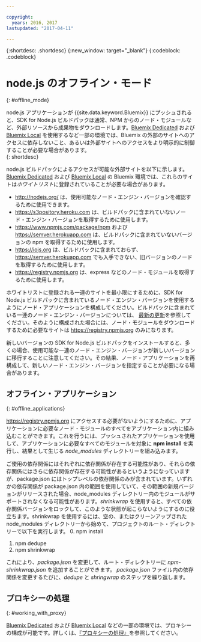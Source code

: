 ```yaml
---

copyright:
  years: 2016, 2017
lastupdated: "2017-04-11"

---
```


{:shortdesc: .shortdesc}
{:new_window: target="_blank"}
{:codeblock: .codeblock}


# node.js のオフライン・モード
{: #offline_mode}

node.js アプリケーションが {{site.data.keyword.Bluemix}} にプッシュされると、SDK for Node.js ビルドパックは通常、NPM からのノード・モジュールなど、外部リソースから成果物をダウンロードします。[Bluemix Dedicated](/docs/dedicated/index.html#dedicated) および [Bluemix Local](/docs/local/index.html#local) を使用するなど一部の環境では、Bluemix の外部のサイトへのアクセスに依存しないこと、あるいは外部サイトへのアクセスをより明示的に制御することが必要な場合があります。  
{: shortdesc}

node.js ビルドパックによるアクセスが可能な外部サイトを以下に示します。[Bluemix Dedicated](/docs/dedicated/index.html#dedicated) および [Bluemix Local](/docs/local/index.html#local) の Bluemix 環境では、これらのサイトは*ホワイトリスト*に登録されていることが必要な場合があります。

* http://nodejs.org/ は、使用可能なノード・エンジン・バージョンを確認するために使用できます。
* https://s3pository.heroku.com は、ビルドパックに含まれていないノード・エンジン・バージョンを取得するために使用します。
*  https://www.npmjs.com/package/npm および https://semver.herokuapp.com は、ビルドパックに含まれていないバージョンの npm を取得するために使用します。
* https://iojs.org は、ビルドパックに含まれておらず、https://semver.herokuapp.com でも入手できない、旧バージョンのノードを取得するために使用します。
* https://registry.npmjs.org は、express などのノード・モジュールを取得するために使用します。

ホワイトリストに登録される一連のサイトを最小限にするために、SDK for Node.js ビルドパックに含まれているノード・エンジン・バージョンを使用するようにノード・アプリケーションを構成してください。ビルドパックに含まれている一連のノード・エンジン・バージョンについては、 [最新の更新](./updates.html)を参照してください。そのように構成された場合には、ノード・モジュールをダウンロードするために必要なサイトは https://registry.npmjs.org のみになります。

新しいバージョンの SDK for Node.js ビルドパックをインストールすると、多くの場合、使用可能な一連のノード・エンジン・バージョンが新しいバージョンに移行することに注意してください。その結果、ノード・アプリケーションを再構成して、新しいノード・エンジン・バージョンを指定することが必要になる場合があります。


## オフライン・アプリケーション
{: #offline_applications}

https://registry.npmjs.org にアクセスする必要がないようにするために、アプリケーションに必要なノード・モジュールのすべてをアプリケーション内に組み込むことができます。これを行うには、プッシュされたアプリケーションを使用して、アプリケーションに必要なすべてのモジュールを対象に **npm install** を実行し、結果として生じる *node_modules* ディレクトリーを組み込みます。

ご使用の依存関係にはそれぞれに依存関係が存在する可能性があり、それらの依存関係にはさらに依存関係が存在する可能性があるというようになっていますが、package.json にはトップレベルの依存関係のみが含まれています。いずれかの依存関係が package.json 内の範囲を使用していて、その範囲の新規バージョンがリリースされた場合、node_modules ディレクトリー内のモジュールがサポートされなくなる可能性があります。*shrinkwrap* を使用すると、すべての依存関係バージョンをロックして、このような状態が起こらないようにするのに役立ちます。shrinkwrap を使用するには、空の、またはクリーンアップされた node_modules ディレクトリーから始めて、プロジェクトのルート・ディレクトリーで以下を実行します。
0. npm install
1. npm dedupe
2. npm shrinkwrap

これにより、*package.json* を変更して、ルート・ディレクトリーに *npm-shrinkwrap.json* を追加することができます。
*package.json* ファイル内の依存関係を変更するたびに、*dedupe* と *shringwrap* のステップを繰り返します。

## プロキシーの処理
{: #working_with_proxy}

[Bluemix Dedicated](/docs/dedicated/index.html#dedicated) および [Bluemix Local](/docs/local/index.html#local) などの一部の環境では、プロキシーの構成が可能です。詳しくは、[『プロキシーの処理』](/docs/manageapps/workingWithProxy.html)を参照してください。
